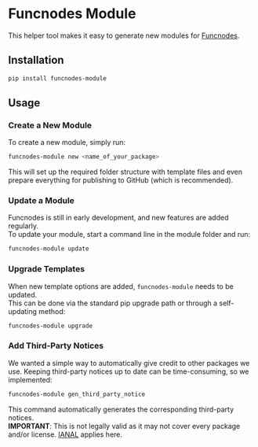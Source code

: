 # Funcnodes Module

This helper tool makes it easy to generate new modules for [Funcnodes](https://github.com/Linkdlab/funcnodes).

## Installation
```bash
pip install funcnodes-module
```

## Usage

### Create a New Module
To create a new module, simply run:
```bash
funcnodes-module new <name_of_your_package>
```
This will set up the required folder structure with template files and even prepare everything for publishing to GitHub (which is recommended).

### Update a Module
Funcnodes is still in early development, and new features are added regularly.  
To update your module, start a command line in the module folder and run:
```bash
funcnodes-module update
```

### Upgrade Templates
When new template options are added, `funcnodes-module` needs to be updated.  
This can be done via the standard pip upgrade path or through a self-updating method:
```bash
funcnodes-module upgrade
```

### Add Third-Party Notices
We wanted a simple way to automatically give credit to other packages we use. Keeping third-party notices up to date can be time-consuming, so we implemented:
```bash
funcnodes-module gen_third_party_notice
```
This command automatically generates the corresponding third-party notices.  
**IMPORTANT**: This is not legally valid as it may not cover every package and/or license. [IANAL](https://en.wikipedia.org/wiki/IANAL) applies here.
